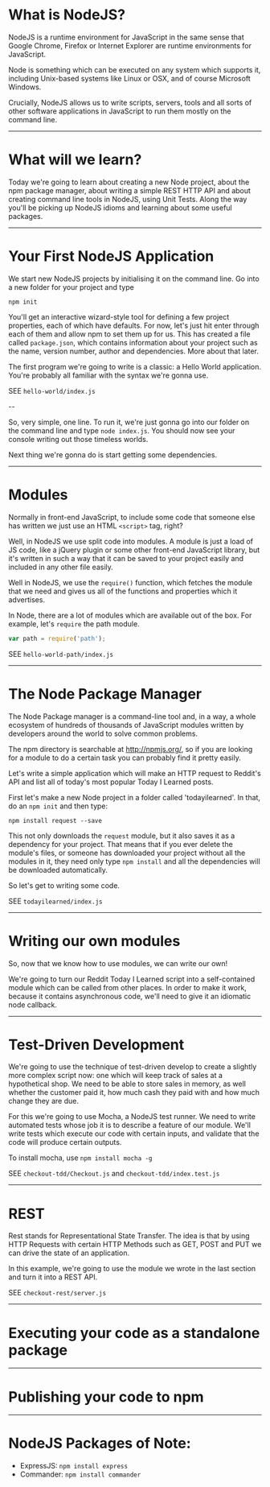 # What is NodeJS?

NodeJS is a runtime environment for JavaScript in the same sense that Google Chrome, Firefox or Internet Explorer are runtime environments for JavaScript.

Node is something which can be executed on any system which supports it, including Unix-based systems like Linux or OSX, and of course Microsoft Windows.

Crucially, NodeJS allows us to write scripts, servers, tools and all sorts of other software applications in JavaScript to run them mostly on the command line.

---

# What will we learn?

Today we're going to learn about creating a new Node project, about the npm package manager, about writing a simple REST HTTP API and about creating command line tools in NodeJS, using Unit Tests. Along the way you'll be picking up NodeJS idioms and learning about some useful packages.

---

# Your First NodeJS Application

We start new NodeJS projects by initialising it on the command line. Go into a new folder for your project and type

```
npm init
```

You'll get an interactive wizard-style tool for defining a few project properties, each of which have defaults. For now, let's just hit enter through each of them and allow npm to set them up for us. This has created a file called `package.json`, which contains information about your project such as the name, version number, author and dependencies. More about that later.

The first program we're going to write is a classic: a Hello World application. You're probably all familiar with the syntax we're gonna use.

SEE `hello-world/index.js`

--

So, very simple, one line. To run it, we're just gonna go into our folder on the command line and type `node index.js`. You should now see your console writing out those timeless worlds.

Next thing we're gonna do is start getting some dependencies.

---

# Modules

Normally in front-end JavaScript, to include some code that someone else has written we just use an HTML `<script>` tag, right?

Well, in NodeJS we use split code into modules. A module is just a load of JS code, like a jQuery plugin or some other front-end JavaScript library, but it's written in such a way that it can be saved to your project easily and included in any other file easily.

Well in NodeJS, we use the `require()` function, which fetches the module that we need and gives us all of the functions and properties which it advertises.

In Node, there are a lot of modules which are available out of the box. For example, let's `require` the path module.

```js
var path = require('path');
```

SEE `hello-world-path/index.js`

---

# The Node Package Manager

The Node Package manager is a command-line tool and, in a way, a whole ecosystem of hundreds of thousands of JavaScript modules written by developers around the world to solve common problems.

The npm directory is searchable at http://npmjs.org/, so if you are looking for a module to do a certain task you can probably find it pretty easily.

Let's write a simple application which will make an HTTP request to Reddit's API and list all of today's most popular Today I Learned posts.

First let's make a new Node project in a folder called 'todayilearned'. In that, do an `npm init` and then type:

```
npm install request --save
```

This not only downloads the `request` module, but it also saves it as a dependency for your project. That means that if you ever delete the module's files, or someone has downloaded your project without all the modules in it, they need only type `npm install` and all the dependencies will be downloaded automatically.

So let's get to writing some code.

SEE `todayilearned/index.js`

---

# Writing our own modules

So, now that we know how to use modules, we can write our own!

We're going to turn our Reddit Today I Learned script into a self-contained module which can be called from other places. In order to make it work, because it contains asynchronous code, we'll need to give it an idiomatic node callback.

---

# Test-Driven Development

We're going to use the technique of test-driven develop to create a slightly more complex script now: one which will keep track of sales at a hypothetical shop. We need to be able to store sales in memory, as well whether the customer paid it, how much cash they paid with and how much change they are due.

For this we're going to use Mocha, a NodeJS test runner. We need to write automated tests whose job it is to describe a feature of our module. We'll write tests which execute our code with certain inputs, and validate that the code will produce certain outputs.

To install mocha, use `npm install mocha -g`

SEE `checkout-tdd/Checkout.js` and `checkout-tdd/index.test.js`

---

# REST

Rest stands for Representational State Transfer. The idea is that by using HTTP Requests with certain HTTP Methods such as GET, POST and PUT we can drive the state of an application.

In this example, we're going to use the module we wrote in the last section and turn it into a REST API.

SEE `checkout-rest/server.js`

---

# Executing your code as a standalone package

---

# Publishing your code to npm

---

# NodeJS Packages of Note:

* ExpressJS: `npm install express`
* Commander: `npm install commander`